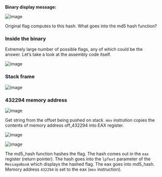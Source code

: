**Binary display message:**

![image](https://user-images.githubusercontent.com/88914262/129646033-db4cad07-f911-49c2-8fec-c79d9f3792e3.png)

Original flag computes to this hash. What goes into the md5 hash function?

### Inside the binary

Extremely large number of possible flags, any of which could be the answer. Let’s take a look at the assembly code itself.

![image](https://user-images.githubusercontent.com/88914262/129646454-169c562c-2066-4b55-934a-4d14bafcac01.png)

### Stack frame

![image](https://user-images.githubusercontent.com/88914262/129647265-c6d77572-8619-44a6-a833-cf4f9986482d.png)


### 432294 memory address

![image](https://user-images.githubusercontent.com/88914262/129647572-62af4659-9f54-47f9-99c9-bda15334d572.png)

Get string from the offset being pushed on stack. `mov` instrution copies the contents of memory address off_432294 into EAX register.

![image](https://user-images.githubusercontent.com/88914262/129647673-9d334bde-3d52-445b-b017-487c71ce8b30.png)

![image](https://user-images.githubusercontent.com/88914262/129648439-583591ad-ac76-4fd0-bb78-94645510508c.png)

The md5_hash function hashes the flag.  The hash comes out in the `eax` register (return pointer). The hash goes into the `lpText` parameter of the `MessageBoxA` which displays the hashed flag. The eax goes into md5_hash. Memory address `432294` is set to the eax (`mov` instruction).



